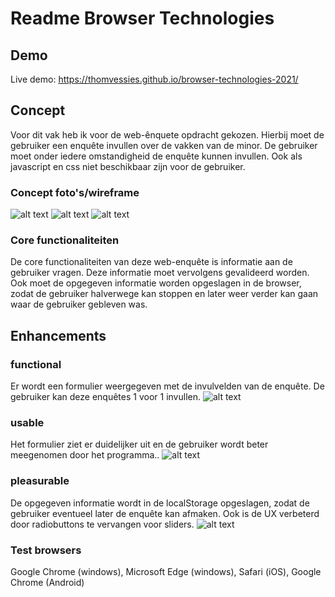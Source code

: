 # Readme Browser Technologies

## Demo
Live demo: https://thomvessies.github.io/browser-technologies-2021/

## Concept
Voor dit vak heb ik voor de web-ênquete opdracht gekozen. Hierbij moet de gebruiker een enquête invullen over de vakken van de minor. De gebruiker moet onder iedere omstandigheid de enquête kunnen invullen. Ook als javascript en css niet beschikbaar zijn voor de gebruiker.

### Concept foto's/wireframe
![alt text](https://github.com/thomvessies/browser-technologies-2021/blob/master/img/1.jpeg)
![alt text](https://github.com/thomvessies/browser-technologies-2021/blob/master/img/2.jpeg)
![alt text](https://github.com/thomvessies/browser-technologies-2021/blob/master/img/3.jpeg)

### Core functionaliteiten
De core functionaliteiten van deze web-enquête is informatie aan de gebruiker vragen. Deze informatie moet vervolgens gevalideerd worden. Ook moet de opgegeven informatie worden opgeslagen in de browser, zodat de gebruiker halverwege kan stoppen en later weer verder kan gaan waar de gebruiker gebleven was.

## Enhancements
### functional
Er wordt een formulier weergegeven met de invulvelden van de enquête. De gebruiker kan deze enquêtes 1 voor 1 invullen.
![alt text](https://github.com/thomvessies/browser-technologies-2021/blob/master/img/functionable.PNG)

### usable
Het formulier ziet er duidelijker uit en de gebruiker wordt beter meegenomen door het programma..
![alt text](https://github.com/thomvessies/browser-technologies-2021/blob/master/img/usable.PNG)

### pleasurable
De opgegeven informatie wordt in de localStorage opgeslagen, zodat de gebruiker eventueel later de enquête kan afmaken. Ook is de UX verbeterd door radiobuttons te vervangen voor sliders.
![alt text](https://github.com/thomvessies/browser-technologies-2021/blob/master/img/pleasurable.PNG)

### Test browsers
Google Chrome (windows), Microsoft Edge (windows), Safari (iOS), Google Chrome (Android)

